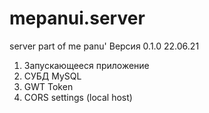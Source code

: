 # mepanui.server
server part of me panu'
Версия 0.1.0 22.06.21
1. Запускающееся приложение
2. СУБД MySQL
3. GWT Token
4. CORS settings (local host)
